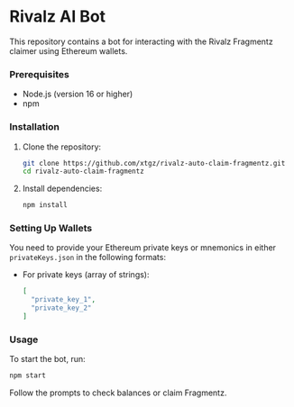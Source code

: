 # Rivalz AI Bot

This repository contains a bot for interacting with the Rivalz Fragmentz claimer using Ethereum wallets.

### Prerequisites

- Node.js (version 16 or higher)
- npm

### Installation

1. Clone the repository:
   ```bash
   git clone https://github.com/xtgz/rivalz-auto-claim-fragmentz.git
   cd rivalz-auto-claim-fragmentz
   ```

2. Install dependencies:
   ```bash
   npm install
   ```

### Setting Up Wallets

You need to provide your Ethereum private keys or mnemonics in either `privateKeys.json` in the following formats:

- For private keys (array of strings):
  ```json
  [
    "private_key_1",
    "private_key_2"
  ]
  ```

### Usage

To start the bot, run:
```bash
npm start
```

Follow the prompts to check balances or claim Fragmentz.

